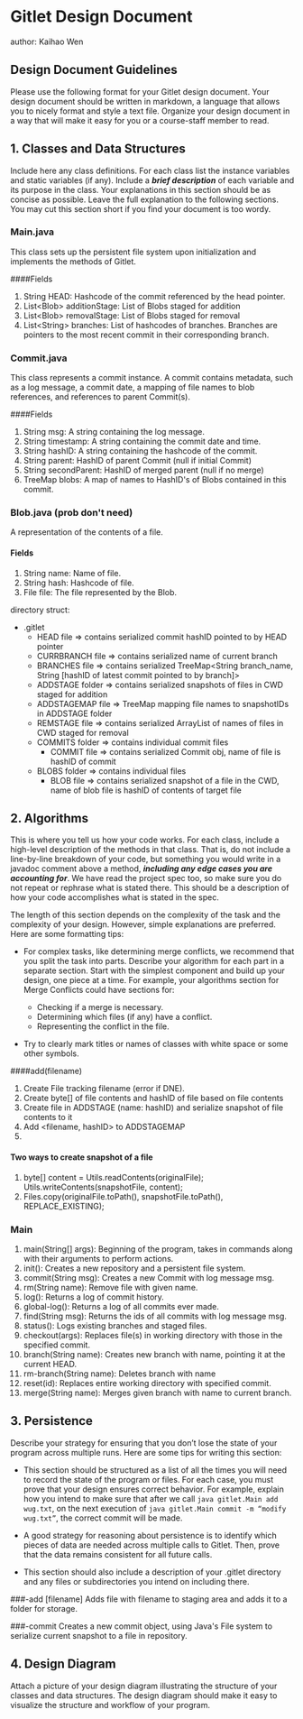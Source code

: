 # Gitlet Design Document
author: Kaihao Wen

## Design Document Guidelines

Please use the following format for your Gitlet design document. Your design
document should be written in markdown, a language that allows you to nicely 
format and style a text file. Organize your design document in a way that 
will make it easy for you or a course-staff member to read.  

## 1. Classes and Data Structures

Include here any class definitions. For each class list the instance
variables and static variables (if any). Include a ***brief description***
of each variable and its purpose in the class. Your explanations in
this section should be as concise as possible. Leave the full
explanation to the following sections. You may cut this section short
if you find your document is too wordy.

### Main.java
This class sets up the persistent file system upon initialization and implements 
the methods of Gitlet.

####Fields
1. String HEAD: Hashcode of the commit referenced by the head pointer.
2. List\<Blob> additionStage: List of Blobs staged for addition
3. List\<Blob> removalStage: List of Blobs staged for removal
4. List\<String> branches: List of hashcodes of branches. Branches are pointers to the most recent commit in 
their corresponding branch.

### Commit.java
This class represents a commit instance. A commit contains metadata, such as a log
message, a commit date, a mapping of file names to blob references, and references 
to parent Commit(s).

####Fields
1. String msg: A string containing the log message.
2. String timestamp: A string containing the commit date and time.
3. String hashID: A string containing the hashcode of the commit.
4. String parent: HashID of parent Commit (null if initial Commit)
5. String secondParent: HashID of merged parent (null if no merge)
6. TreeMap blobs: A map of names to HashID's of Blobs contained in this commit.

### Blob.java (prob don't need)
A representation of the contents of a file.

#### Fields
1. String name: Name of file.
2. String hash: Hashcode of file.
3. File file: The file represented by the Blob.

directory struct:
- .gitlet
  - HEAD file => contains serialized commit hashID pointed to by HEAD pointer
  - CURRBRANCH file => contains serialized name of current branch
  - BRANCHES file => contains serialized TreeMap<String branch_name, String [hashID of latest commit pointed to by branch]>
  - ADDSTAGE folder => contains serialized snapshots of files in CWD staged for addition
  - ADDSTAGEMAP file => TreeMap mapping file names to snapshotIDs in ADDSTAGE folder
  - REMSTAGE file => contains serialized ArrayList<String> of names of files in CWD staged for removal
  - COMMITS folder => contains individual commit files
    - COMMIT file => contains serialized Commit obj, name of file is hashID of commit
  - BLOBS folder => contains individual files
    - BLOB file => contains serialized snapshot of a file in the CWD, name of blob file is hashID of contents of target file


## 2. Algorithms

This is where you tell us how your code works. For each class, include
a high-level description of the methods in that class. That is, do not
include a line-by-line breakdown of your code, but something you would
write in a javadoc comment above a method, ***including any edge cases
you are accounting for***. We have read the project spec too, so make
sure you do not repeat or rephrase what is stated there.  This should
be a description of how your code accomplishes what is stated in the
spec.


The length of this section depends on the complexity of the task and
the complexity of your design. However, simple explanations are
preferred. Here are some formatting tips:

* For complex tasks, like determining merge conflicts, we recommend
  that you split the task into parts. Describe your algorithm for each
  part in a separate section. Start with the simplest component and
  build up your design, one piece at a time. For example, your
  algorithms section for Merge Conflicts could have sections for:

   * Checking if a merge is necessary.
   * Determining which files (if any) have a conflict.
   * Representing the conflict in the file.
  
* Try to clearly mark titles or names of classes with white space or
  some other symbols.

####add(filename)
1. Create File tracking filename (error if DNE).
2. Create byte[] of file contents and hashID of file based on file contents
3. Create file in ADDSTAGE (name: hashID) and serialize snapshot of file contents to it
4. Add <filename, hashID> to ADDSTAGEMAP
5. 

#### Two ways to create snapshot of a file
1. byte[] content = Utils.readContents(originalFile);
   Utils.writeContents(snapshotFile, content); 
2. Files.copy(originalFile.toPath(), snapshotFile.toPath(), REPLACE_EXISTING);

####

### Main
1. main(String[] args): Beginning of the program, takes in commands along with their
arguments to perform actions.
2. init(): Creates a new repository and a persistent file system.
3. commit(String msg): Creates a new Commit with log message msg.
4. rm(String name): Remove file with given name.
5. log(): Returns a log of commit history.
6. global-log(): Returns a log of all commits ever made.
7. find(String msg): Returns the ids of all commits with log message msg.
8. status(): Logs existing branches and staged files.
9. checkout(args): Replaces file(s) in working directory with those in the specified
commit.
10. branch(String name): Creates new branch with name, pointing it at the current HEAD.
11. rm-branch(String name): Deletes branch with name
12. reset(id): Replaces entire working directory with specified commit.
13. merge(String name): Merges given branch with name to current branch.

## 3. Persistence

Describe your strategy for ensuring that you don’t lose the state of your program
across multiple runs. Here are some tips for writing this section:

* This section should be structured as a list of all the times you
  will need to record the state of the program or files. For each
  case, you must prove that your design ensures correct behavior. For
  example, explain how you intend to make sure that after we call
       `java gitlet.Main add wug.txt`,
  on the next execution of
       `java gitlet.Main commit -m “modify wug.txt”`, 
  the correct commit will be made.
  
* A good strategy for reasoning about persistence is to identify which
  pieces of data are needed across multiple calls to Gitlet. Then,
  prove that the data remains consistent for all future calls.
  
* This section should also include a description of your .gitlet
  directory and any files or subdirectories you intend on including
  there.

###-add [filename]
Adds file with filename to staging area and adds it to a folder for storage.

###-commit
Creates a new commit object, using Java's File system to serialize current snapshot
to a file in repository. 

## 4. Design Diagram

Attach a picture of your design diagram illustrating the structure of your
classes and data structures. The design diagram should make it easy to 
visualize the structure and workflow of your program.

